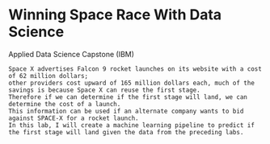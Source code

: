 # Winning Space Race With Data Science
Applied Data Science Capstone (IBM)

	Space X advertises Falcon 9 rocket launches on its website with a cost of 62 million dollars;
 	other providers cost upward of 165 million dollars each, much of the savings is because Space X can reuse the first stage.
	Therefore if we can determine if the first stage will land, we can determine the cost of a launch.
	This information can be used if an alternate company wants to bid against SPACE-X for a rocket launch.
	In this lab, I will create a machine learning pipeline to predict if the first stage will land given the data from the preceding labs.
